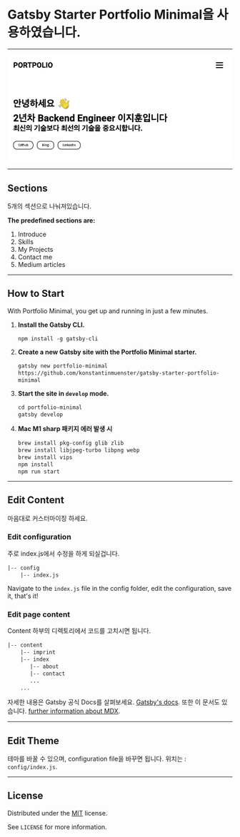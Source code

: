 

# Gatsby Starter Portfolio Minimal을 사용하였습니다.

---

<img src="image.png" alt="Gatsby Starter Portfolio Minimal Screenshot" width="600" />

---

## Sections

5개의 섹션으로 나눠져있습니다.

**The predefined sections are:**

1. Introduce
2. Skills
3. My Projects
4. Contact me
5. Medium articles

---

## How to Start

With Portfolio Minimal, you get up and running in just a few minutes.

1. **Install the Gatsby CLI.**

   ```
   npm install -g gatsby-cli
   ```

2. **Create a new Gatsby site with the Portfolio Minimal starter.**

   ```
   gatsby new portfolio-minimal https://github.com/konstantinmuenster/gatsby-starter-portfolio-minimal
   ```

3. **Start the site in `develop` mode.**

   ```
   cd portfolio-minimal
   gatsby develop
   ```

4. **Mac M1 sharp 패키지 에러 발생 시**

   ```
   brew install pkg-config glib zlib
   brew install libjpeg-turbo libpng webp
   brew install vips
   npm install
   npm run start
   ```

---

## Edit Content

마음대로 커스터마이징 하세요.

### Edit configuration

주로 index.js에서 수정을 하게 되실겁니다.

```
|-- config
    |-- index.js
```

Navigate to the `index.js` file in the config folder, edit the configuration, save it, that's it!

### Edit page content

Content 하부의 디렉토리에서 코드를 고치시면 됩니다.

```
|-- content
    |-- imprint
    |-- index
       |-- about
       |-- contact
       ...
    ...
```

자세한 내용은 Gatsby 공식 Docs를 살펴보세요. <a href="https://www.gatsbyjs.org/docs/mdx/markdown-syntax/" target="_blank">Gatsby's docs</a>. 또한 이 문서도 있습니다. <a href="https://www.gatsbyjs.org/docs/mdx/writing-pages/" target="_blank">further information about MDX</a>.



---

## Edit Theme

테마를 바꿀 수 있으며, configuration file을 바꾸면 됩니다. 위치는 : `config/index.js`.

---

## License

Distributed under the [MIT](http://showalicense.com/?fullname=Konstantin+M%C3%BCnster&year=2019#license-mit) license.

See `LICENSE` for more information.

